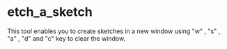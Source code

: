 # etch_a_sketch
This tool enables you to create sketches in a new window using "w" , "s" , "a" , "d" and "c" key to clear the window.
